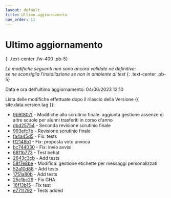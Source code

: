 ```yaml
---
layout: default
title: Ultimo aggiornamento
nav_order: 11
---
```


# Ultimo aggiornamento
{: .text-center .fw-400 .pb-5}

_Le modifiche seguenti non sono ancora validate né definitive:<br>se ne sconsiglia l'installazione se non in ambiente di test_
{: .text-center .pb-5}

Data e ora dell'ultimo aggiornamento: 04/06/2023 12:10

Lista delle modifiche effettuate dopo il rilascio della Versione {{ site.data.version.tag }}:

- [9b9f807f](http://github.com/iisgiua/giuaschool/commit/9b9f807f9f4778e16385e7afe21cde62c2bba4c2) - Modifiche allo scrutinio finale: aggiunta gestione assenze di altre scuole per alunni trasferiti in corso d'anno
- [dbd25754](http://github.com/iisgiua/giuaschool/commit/dbd25754505554ef598e7861d5dad804281a30b4) - Seconda revisione scrutinio finale
- [993efc7b](http://github.com/iisgiua/giuaschool/commit/993efc7bb3c9454c765abbf1d3f0b2f26531b2a3) - Revisione scrutinio finale
- [fa4a45d5](http://github.com/iisgiua/giuaschool/commit/fa4a45d5d3fa1b3984672a91ec6be9d47fb56fa4) - Fix: tests
- [ff2148b1](http://github.com/iisgiua/giuaschool/commit/ff2148b13be903960f7bc65a5b8fa48a8259e33a) - Fix: proposta voto unvoca
- [bc744030](http://github.com/iisgiua/giuaschool/commit/bc74403092248eebae53f4b798109c116e3c0d71) - Fix: invio avvisi
- [68f1b773](http://github.com/iisgiua/giuaschool/commit/68f1b7736dcd6b88f8378e924725f95ff80d8121) - Test behat
- [2643c3cb](http://github.com/iisgiua/giuaschool/commit/2643c3cb99f91e1e5a3ddb62273f521df1953e04) - Add tests
- [58f7e8be](http://github.com/iisgiua/giuaschool/commit/58f7e8be30b08c280d10e182bd15a2c7ad5ffc5e) - Modifica: gestione etichette per messaggi personalizzati
- [52a10d88](http://github.com/iisgiua/giuaschool/commit/52a10d88c4b9ec2c45f4471366226e38e9be5102) - Add tests
- [1751a80b](http://github.com/iisgiua/giuaschool/commit/1751a80b45762d5920fd75cc452375b6a90946f1) - Add tests
- [25c1bc29](http://github.com/iisgiua/giuaschool/commit/25c1bc29ce460f6744db5a800f729bf0a433216d) - Fix GHA
- [16f13b15](http://github.com/iisgiua/giuaschool/commit/16f13b15e1c1109fa1c3dfa9191d8a75f6242bff) - Fix test
- [e7711792](http://github.com/iisgiua/giuaschool/commit/e77117921e9bca4b328e0c94f48fc1cfeb610641) - Tests added


